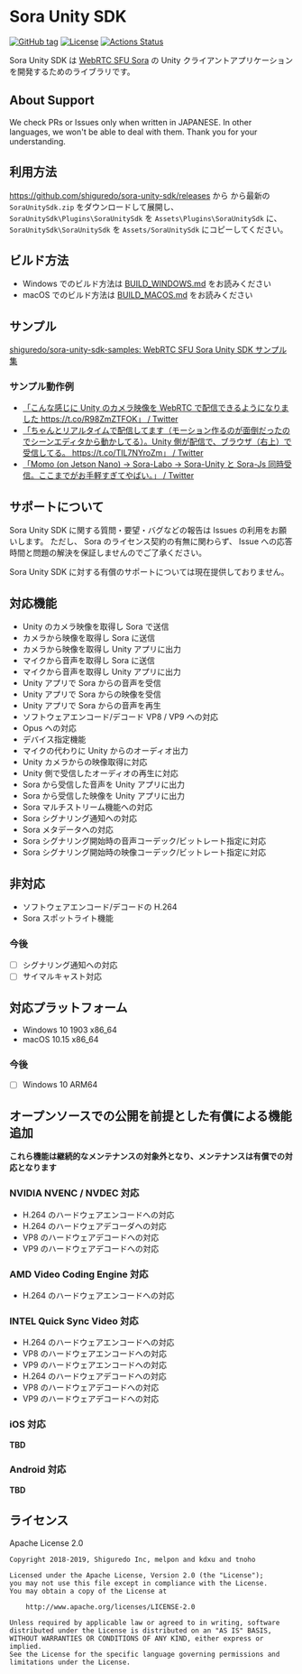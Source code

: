 # Sora Unity SDK

 [![GitHub tag](https://img.shields.io/github/tag/shiguredo/sora-unity-sdk.svg)](https://github.com/shiguredo/sora-unity-sdk)
 [![License](https://img.shields.io/badge/License-Apache%202.0-blue.svg)](https://opensource.org/licenses/Apache-2.0)
 [![Actions Status](https://github.com/shiguredo/sora-unity-sdk/workflows/build/badge.svg)](https://github.com/shiguredo/sora-unity-sdk/actions)

Sora Unity SDK は [WebRTC SFU Sora](https://sora.shiguredo.jp/) の Unity クライアントアプリケーションを開発するためのライブラリです。

## About Support

We check PRs or Issues only when written in JAPANESE.
In other languages, we won't be able to deal with them. Thank you for your understanding.

## 利用方法

https://github.com/shiguredo/sora-unity-sdk/releases から から最新の `SoraUnitySdk.zip` をダウンロードして展開し、`SoraUnitySdk\Plugins\SoraUnitySdk` を `Assets\Plugins\SoraUnitySdk` に、`SoraUnitySdk\SoraUnitySdk` を `Assets/SoraUnitySdk` にコピーしてください。

## ビルド方法

- Windows でのビルド方法は [BUILD_WINDOWS.md](doc/BUILD_WINDOWS.md) をお読みください
- macOS でのビルド方法は [BUILD_MACOS.md](doc/BUILD_MACOS.md) をお読みください

## サンプル

[shiguredo/sora\-unity\-sdk\-samples: WebRTC SFU Sora Unity SDK サンプル集](https://github.com/shiguredo/sora-unity-sdk-samples)

### サンプル動作例

- [「こんな感じに Unity のカメラ映像を WebRTC で配信できるようになりました https://t\.co/R98ZmZTFOK」 / Twitter](https://twitter.com/melponn/status/1193406538494275592?s=20)
- [「ちゃんとリアルタイムで配信してます（モーション作るのが面倒だったのでシーンエディタから動かしてる）。Unity 側が配信で、ブラウザ（右上）で受信してる。 https://t\.co/TIL7NYroZm」 / Twitter](https://twitter.com/melponn/status/1193411591183552512?s=20)
- [「Momo (on Jetson Nano) -> Sora-Labo -> Sora-Unity と Sora-Js 同時受信。ここまでがお手軽すぎてやばい。」 / Twitter](https://twitter.com/izmhrats/status/1203299775354851328?s=20)

## サポートについて

Sora Unity SDK に関する質問・要望・バグなどの報告は Issues の利用をお願いします。
ただし、 Sora のライセンス契約の有無に関わらず、 Issue への応答時間と問題の解決を保証しませんのでご了承ください。

Sora Unity SDK に対する有償のサポートについては現在提供しておりません。

## 対応機能

- Unity のカメラ映像を取得し Sora で送信
- カメラから映像を取得し Sora に送信
- カメラから映像を取得し Unity アプリに出力
- マイクから音声を取得し Sora に送信
- マイクから音声を取得し Unity アプリに出力
- Unity アプリで Sora からの音声を受信
- Unity アプリで Sora からの映像を受信
- Unity アプリで Sora からの音声を再生
- ソフトウェアエンコード/デコード VP8 / VP9 への対応
- Opus への対応
- デバイス指定機能
- マイクの代わりに Unity からのオーディオ出力
- Unity カメラからの映像取得に対応
- Unity 側で受信したオーディオの再生に対応
- Sora から受信した音声を Unity アプリに出力
- Sora から受信した映像を Unity アプリに出力
- Sora マルチストリーム機能への対応
- Sora シグナリング通知への対応
- Sora メタデータへの対応
- Sora シグナリング開始時の音声コーデック/ビットレート指定に対応
- Sora シグナリング開始時の映像コーデック/ビットレート指定に対応

## 非対応

- ソフトウェアエンコード/デコードの H.264
- Sora スポットライト機能


### 今後

- [ ] シグナリング通知への対応
- [ ] サイマルキャスト対応

## 対応プラットフォーム

- Windows 10 1903 x86_64
- macOS 10.15 x86_64

### 今後

- [ ] Windows 10 ARM64

## オープンソースでの公開を前提とした有償による機能追加

**これら機能は継続的なメンテナンスの対象外となり、メンテナンスは有償での対応となります**

### NVIDIA NVENC / NVDEC 対応

- H.264 のハードウェアエンコードへの対応
- H.264 のハードウェアデコーダへの対応
- VP8 のハードウェアデコードへの対応
- VP9 のハードウェアデコードへの対応

### AMD Video Coding Engine 対応

- H.264 のハードウェアエンコードへの対応

### INTEL Quick Sync Video 対応

- H.264 のハードウェアエンコードへの対応
- VP8 のハードウェアエンコードへの対応
- VP9 のハードウェアエンコードへの対応
- H.264 のハードウェアデコードへの対応
- VP8 のハードウェアデコードへの対応
- VP9 のハードウェアデコードへの対応

### iOS 対応

**TBD**

### Android 対応

**TBD**

## ライセンス

Apache License 2.0

```
Copyright 2018-2019, Shiguredo Inc, melpon and kdxu and tnoho

Licensed under the Apache License, Version 2.0 (the "License");
you may not use this file except in compliance with the License.
You may obtain a copy of the License at

    http://www.apache.org/licenses/LICENSE-2.0

Unless required by applicable law or agreed to in writing, software
distributed under the License is distributed on an "AS IS" BASIS,
WITHOUT WARRANTIES OR CONDITIONS OF ANY KIND, either express or implied.
See the License for the specific language governing permissions and
limitations under the License.
```
